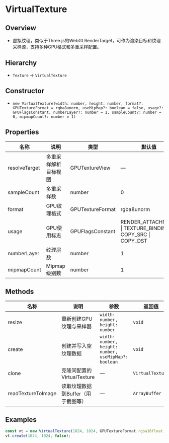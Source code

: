 # VirtualTexture

## Overview
- 虚拟纹理，类似于Three.js的WebGLRenderTarget，可作为渲染目标和纹理采样源，支持多种GPU格式和多重采样配置。

## Hierarchy
- `Texture` → `VirtualTexture`

## Constructor
- `new VirtualTexture(width: number, height: number, format?: GPUTextureFormat = rgba8unorm, useMipMap?: boolean = false, usage?: GPUFlagsConstant, numberLayer?: number = 1, sampleCount?: number = 0, mipmapCount?: number = 1)`

## Properties
| 名称 | 说明 | 类型 | 默认值 | 可选值 |
| --- | --- | --- | --- | --- |
| resolveTarget | 多重采样解析目标视图 | GPUTextureView | — | — |
| sampleCount | 多重采样数 | number | 0 | 0/2/4/8... |
| format | GPU纹理格式 | GPUTextureFormat | rgba8unorm | 各种GPU格式 |
| usage | GPU使用标志 | GPUFlagsConstant | RENDER_ATTACHMENT \| TEXTURE_BINDING \| COPY_SRC \| COPY_DST | — |
| numberLayer | 纹理层数 | number | 1 | — |
| mipmapCount | Mipmap级别数 | number | 1 | — |

## Methods
| 名称 | 说明 | 参数 | 返回值 |
| --- | --- | --- | --- |
| resize | 重新创建GPU纹理与采样器 | `width: number, height: number` | `void` |
| create | 创建并写入空纹理数据 | `width: number, height: number, useMipMap?: boolean` | `void` |
| clone | 克隆同配置的VirtualTexture | — | `VirtualTexture` |
| readTextureToImage | 读取纹理数据到Buffer（用于截图等） | — | `ArrayBuffer` |

## Examples
```ts
const vt = new VirtualTexture(1024, 1024, GPUTextureFormat.rgba16float, false, undefined, 1, 4);
vt.create(1024, 1024, false);
```